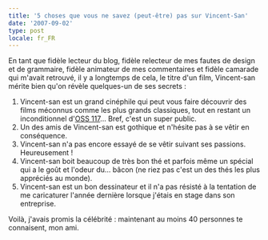 ```yaml
---
title: '5 choses que vous ne savez (peut-être) pas sur Vincent-San'
date: '2007-09-02'
type: post
locale: fr_FR
---
```


En tant que fidèle lecteur du blog, fidèle relecteur de mes fautes de design et de grammaire, fidèle animateur de mes commentaires et fidèle camarade qui m'avait retrouvé, il y a longtemps de cela, le titre d'un film, Vincent-san mérite bien qu'on révèle quelques-un de ses secrets&nbsp;:

1. Vincent-san est un grand cinéphile qui peut vous faire découvrir des films méconnus comme les plus grands classiques, tout en restant un inconditionnel d'[OSS 117](http://www.allocine.fr/film/fichefilm_gen_cfilm=61099.html)… Bref, c'est un super public.
2. Un des amis de Vincent-san est gothique et n'hésite pas à se vêtir en conséquence.
3. Vincent-san n'a pas encore essayé de se vêtir suivant ses passions. Heureusement&nbsp;!
4. Vincent-san boit beaucoup de très bon thé et parfois même un spécial qui a le goût et l'odeur du… bâcon (ne riez pas c'est un des thés les plus appréciés au monde).
5. Vincent-san est un bon dessinateur et il n'a pas résisté à la tentation de me caricaturer l'année dernière lorsque j'étais en stage dans son entreprise.

Voilà, j'avais promis la célébrité&nbsp;: maintenant au moins 40 personnes te connaisent, mon ami.